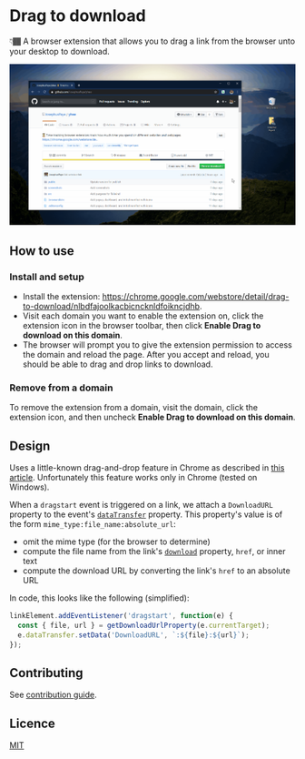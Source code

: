 # Drag to download

👇🏾 A browser extension that allows you to drag a link from the browser unto your desktop to download.

![Animated GIF demonstrating Drag to download](./drag-to-download.gif)

## How to use

### Install and setup

- Install the extension: <https://chrome.google.com/webstore/detail/drag-to-download/nlbdfajoolkacbicncknldfoikncjdhb>.
- Visit each domain you want to enable the extension on, click the extension icon in the browser toolbar, then click **Enable Drag to download on this domain**.
- The browser will prompt you to give the extension permission to access the domain and reload the page. After you accept and reload, you should be able to drag and drop links to download.

### Remove from a domain

To remove the extension from a domain, visit the domain, click the extension icon, and then uncheck **Enable Drag to download on this domain**.

## Design

Uses a little-known drag-and-drop feature in Chrome as described in [this article](https://www.html5rocks.com/en/tutorials/casestudies/box_dnd_download/). Unfortunately this feature works only in Chrome (tested on Windows).

When a `dragstart` event is triggered on a link, we attach a `DownloadURL` property to the event's [`dataTransfer`](https://developer.mozilla.org/en-US/docs/Web/API/DragEvent/dataTransfer) property. This property's value is of the form `mime_type:file_name:absolute_url`:

- omit the mime type (for the browser to determine)
- compute the file name from the link's [`download`](https://developer.mozilla.org/en-US/docs/Web/HTML/Element/a#attr-download) property, `href`, or inner text
- compute the download URL by converting the link's `href` to an absolute URL

In code, this looks like the following (simplified):

```js
linkElement.addEventListener('dragstart', function(e) {
  const { file, url } = getDownloadUrlProperty(e.currentTarget);
  e.dataTransfer.setData('DownloadURL', `:${file}:${url}`);
});
```

## Contributing

See [contribution guide](CONTRIBUTING.md).

## Licence

[MIT](LICENCE)
